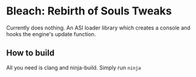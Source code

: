# Bleach: Rebirth of Souls Tweaks
Currently does nothing. An ASI loader library which creates a console and hooks the engine's update function.

## How to build
All you need is clang and ninja-build. Simply run `ninja`
